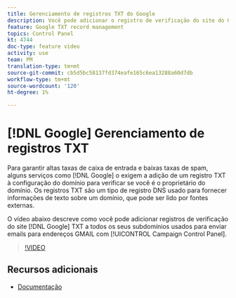 ```yaml
---
title: Gerenciamento de registros TXT do Google
description: Você pode adicionar o registro de verificação do site do Google TXT a todos os seus subdomínios usados para enviar emails para endereços GMAIL por meio do Painel de controle de Campanha.
feature: Google TXT record management
topics: Control Panel
kt: 4744
doc-type: feature video
activity: use
team: PM
translation-type: tm+mt
source-git-commit: cb5d5bc58137fd374eafe165c6ea13288a60d7db
workflow-type: tm+mt
source-wordcount: '120'
ht-degree: 1%

---
```



# [!DNL Google] Gerenciamento de registros TXT

Para garantir altas taxas de caixa de entrada e baixas taxas de spam, alguns serviços como [!DNL Google] o exigem a adição de um registro TXT à configuração do domínio para verificar se você é o proprietário do domínio. Os registros TXT são um tipo de registro DNS usado para fornecer informações de texto sobre um domínio, que pode ser lido por fontes externas.

O vídeo abaixo descreve como você pode adicionar registros de verificação do site [!DNL Google] TXT a todos os seus subdomínios usados para enviar emails para endereços GMAIL com [!UICONTROL Campaign Control Panel].

>[!VIDEO](https://video.tv.adobe.com/v/32369?quality=12)

## Recursos adicionais

* [Documentação](https://docs.adobe.com/content/help/en/control-panel/using/subdomains-and-certificates/managing-txt-records.html)
